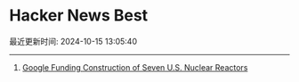 # Hacker News Best

最近更新时间: 2024-10-15 13:05:40

--- 
1. [Google Funding Construction of Seven U.S. Nuclear Reactors](https://www.wsj.com/business/energy-oil/google-nuclear-power-artificial-intelligence-87966624) 
